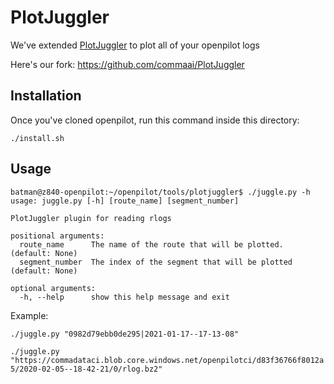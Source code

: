 # PlotJuggler
We've extended [PlotJuggler](https://github.com/facontidavide/PlotJuggler) to plot all of your openpilot logs

Here's our fork: https://github.com/commaai/PlotJuggler 

## Installation

Once you've cloned openpilot, run this command inside this directory:

`./install.sh`

## Usage

```
batman@z840-openpilot:~/openpilot/tools/plotjuggler$ ./juggle.py -h
usage: juggle.py [-h] [route_name] [segment_number]

PlotJuggler plugin for reading rlogs

positional arguments:
  route_name      The name of the route that will be plotted. (default: None)
  segment_number  The index of the segment that will be plotted (default: None)

optional arguments:
  -h, --help      show this help message and exit
```

Example:

`./juggle.py "0982d79ebb0de295|2021-01-17--17-13-08"`

`./juggle.py "https://commadataci.blob.core.windows.net/openpilotci/d83f36766f8012a5/2020-02-05--18-42-21/0/rlog.bz2"`
